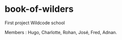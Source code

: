 # book-of-wilders
First project Wildcode school

Members : Hugo, Charlotte, Rohan, José, Fred, Adnan.

